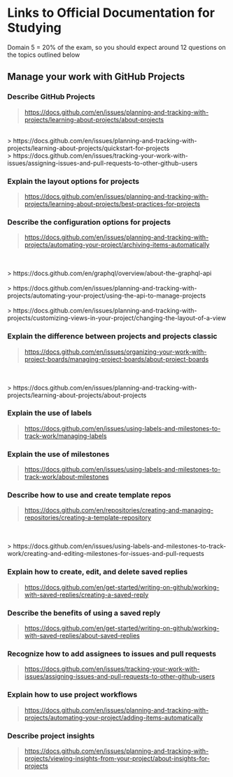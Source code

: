 # Links to Official Documentation for Studying
Domain 5 = 20% of the exam, so you should expect around 12 questions on the topics outlined below

## Manage your work with GitHub Projects

### Describe GitHub Projects
> https://docs.github.com/en/issues/planning-and-tracking-with-projects/learning-about-projects/about-projects
<br/>
> https://docs.github.com/en/issues/planning-and-tracking-with-projects/learning-about-projects/quickstart-for-projects
<br />
> https://docs.github.com/en/issues/tracking-your-work-with-issues/assigning-issues-and-pull-requests-to-other-github-users

### Explain the layout options for projects
> https://docs.github.com/en/issues/planning-and-tracking-with-projects/learning-about-projects/best-practices-for-projects

### Describe the configuration options for projects
> https://docs.github.com/en/issues/planning-and-tracking-with-projects/automating-your-project/archiving-items-automatically
<br />
<br />
> https://docs.github.com/en/graphql/overview/about-the-graphql-api
<br />
<br />
> https://docs.github.com/en/issues/planning-and-tracking-with-projects/automating-your-project/using-the-api-to-manage-projects
<br />
<br />
> https://docs.github.com/en/issues/planning-and-tracking-with-projects/customizing-views-in-your-project/changing-the-layout-of-a-view

### Explain the difference between projects and projects classic
> https://docs.github.com/en/issues/organizing-your-work-with-project-boards/managing-project-boards/about-project-boards
<br />
<br />
> https://docs.github.com/en/issues/planning-and-tracking-with-projects/learning-about-projects/about-projects

### Explain the use of labels
> https://docs.github.com/en/issues/using-labels-and-milestones-to-track-work/managing-labels

### Explain the use of milestones
> https://docs.github.com/en/issues/using-labels-and-milestones-to-track-work/about-milestones

### Describe how to use and create template repos
> https://docs.github.com/en/repositories/creating-and-managing-repositories/creating-a-template-repository
<br />
<br />
> https://docs.github.com/en/issues/using-labels-and-milestones-to-track-work/creating-and-editing-milestones-for-issues-and-pull-requests

### Explain how to create, edit, and delete saved replies
> https://docs.github.com/en/get-started/writing-on-github/working-with-saved-replies/creating-a-saved-reply

### Describe the benefits of using a saved reply
> https://docs.github.com/en/get-started/writing-on-github/working-with-saved-replies/about-saved-replies

### Recognize how to add assignees to issues and pull requests
> https://docs.github.com/en/issues/tracking-your-work-with-issues/assigning-issues-and-pull-requests-to-other-github-users

### Explain how to use project workflows
> https://docs.github.com/en/issues/planning-and-tracking-with-projects/automating-your-project/adding-items-automatically

### Describe project insights
> https://docs.github.com/en/issues/planning-and-tracking-with-projects/viewing-insights-from-your-project/about-insights-for-projects